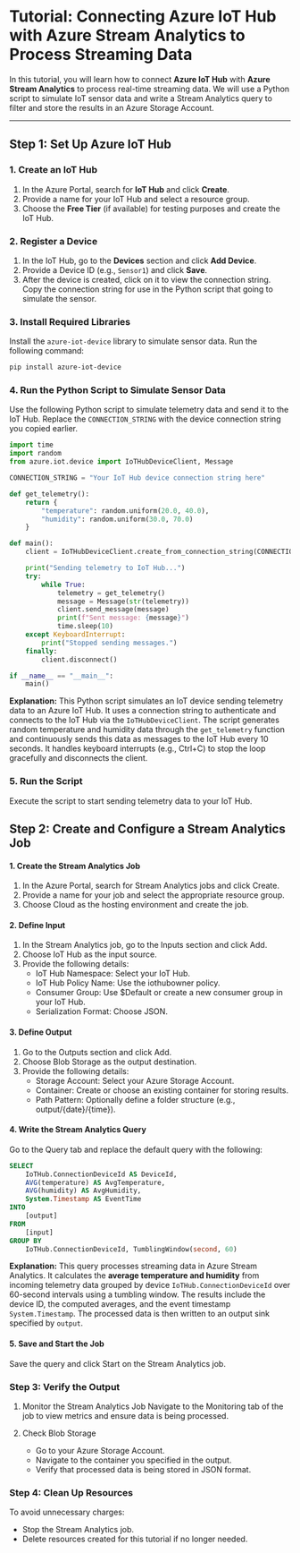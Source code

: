 # Tutorial: Connecting Azure IoT Hub with Azure Stream Analytics to Process Streaming Data

In this tutorial, you will learn how to connect **Azure IoT Hub** with **Azure Stream Analytics** to process real-time streaming data. We will use a Python script to simulate IoT sensor data and write a Stream Analytics query to filter and store the results in an Azure Storage Account.

---

## Step 1: Set Up Azure IoT Hub

### 1. Create an IoT Hub
1. In the Azure Portal, search for **IoT Hub** and click **Create**.
2. Provide a name for your IoT Hub and select a resource group.
3. Choose the **Free Tier** (if available) for testing purposes and create the IoT Hub.
### 2. Register a Device
1. In the IoT Hub, go to the **Devices** section and click **Add Device**.
2. Provide a Device ID (e.g., `Sensor1`) and click **Save**.
3. After the device is created, click on it to view the connection string. Copy the connection string for use in the Python script that going to simulate the sensor.
### 3. Install Required Libraries

Install the `azure-iot-device` library to simulate sensor data. Run the following command:

```bash
pip install azure-iot-device
```
### 4. Run the Python Script to Simulate Sensor Data
Use the following Python script to simulate telemetry data and send it to the IoT Hub. Replace the `CONNECTION_STRING` with the device connection string you copied earlier.

```python
import time
import random
from azure.iot.device import IoTHubDeviceClient, Message

CONNECTION_STRING = "Your IoT Hub device connection string here"

def get_telemetry():
    return {
        "temperature": random.uniform(20.0, 40.0),
        "humidity": random.uniform(30.0, 70.0)
    }

def main():
    client = IoTHubDeviceClient.create_from_connection_string(CONNECTION_STRING)

    print("Sending telemetry to IoT Hub...")
    try:
        while True:
            telemetry = get_telemetry()
            message = Message(str(telemetry))
            client.send_message(message)
            print(f"Sent message: {message}")
            time.sleep(10)
    except KeyboardInterrupt:
        print("Stopped sending messages.")
    finally:
        client.disconnect()

if __name__ == "__main__":
    main()
```

**Explanation:**
This Python script simulates an IoT device sending telemetry data to an Azure IoT Hub. 
It uses a connection string to authenticate and connects to the IoT Hub via the `IoTHubDeviceClient`. 
The script generates random temperature and humidity data through the `get_telemetry` function and continuously sends this data as messages to the IoT Hub every 10 seconds. 
It handles keyboard interrupts (e.g., Ctrl+C) to stop the loop gracefully and disconnects the client.

### 5. Run the Script
Execute the script to start sending telemetry data to your IoT Hub.

## Step 2: Create and Configure a Stream Analytics Job
#### 1. Create the Stream Analytics Job
1. In the Azure Portal, search for Stream Analytics jobs and click Create.
2. Provide a name for your job and select the appropriate resource group.
3. Choose Cloud as the hosting environment and create the job.
#### 2. Define Input
1. In the Stream Analytics job, go to the Inputs section and click Add.
2. Choose IoT Hub as the input source.
3. Provide the following details:
   - IoT Hub Namespace: Select your IoT Hub.
   - IoT Hub Policy Name: Use the iothubowner policy.
   - Consumer Group: Use $Default or create a new consumer group in your IoT Hub.
   - Serialization Format: Choose JSON.
#### 3. Define Output
1. Go to the Outputs section and click Add.
2. Choose Blob Storage as the output destination.
3. Provide the following details:
   - Storage Account: Select your Azure Storage Account.
   - Container: Create or choose an existing container for storing results.
   - Path Pattern: Optionally define a folder structure (e.g., output/{date}/{time}).
#### 4. Write the Stream Analytics Query
Go to the Query tab and replace the default query with the following:

```sql
SELECT
    IoTHub.ConnectionDeviceId AS DeviceId,
    AVG(temperature) AS AvgTemperature,
    AVG(humidity) AS AvgHumidity,
    System.Timestamp AS EventTime
INTO
    [output]
FROM
    [input]
GROUP BY
    IoTHub.ConnectionDeviceId, TumblingWindow(second, 60)
```
**Explanation:** This query processes streaming data in Azure Stream Analytics. 
It calculates the **average temperature and humidity** from incoming telemetry data grouped by device `IoTHub.ConnectionDeviceId` over 60-second intervals using a tumbling window. 
The results include the device ID, the computed averages, and the event timestamp `System.Timestamp`. 
The processed data is then written to an output sink specified by `output`. 
#### 5. Save and Start the Job
Save the query and click Start on the Stream Analytics job.

### Step 3: Verify the Output
1. Monitor the Stream Analytics Job
Navigate to the Monitoring tab of the job to view metrics and ensure data is being processed.

2. Check Blob Storage
   - Go to your Azure Storage Account.
   - Navigate to the container you specified in the output.
   - Verify that processed data is being stored in JSON format.

### Step 4: Clean Up Resources
To avoid unnecessary charges:

- Stop the Stream Analytics job.
- Delete resources created for this tutorial if no longer needed.
